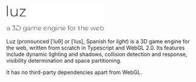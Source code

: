 <img src="logo.png" style="width: 260px" />

Luz (pronounced [ˈluθ] or [ˈlus], Spanish for *light*) is a 3D game engine for the web, written from scratch in Typescript and WebGL 2.0. Its features include dynamic lighting and shadows, collision detection and response, visibility determination and space partitioning. 

It has no third-party dependencies apart from WebGL.
